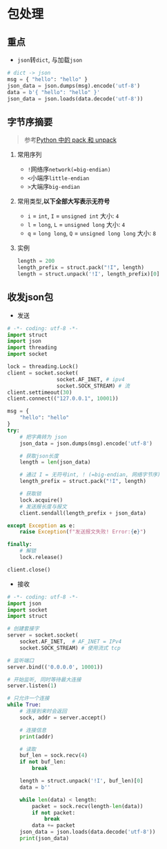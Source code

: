# 包处理

## 重点

- `json`转`dict`, 与加载`json`

```python
# dict -> json
msg = { "hello": "hello" }
json_data = json.dumps(msg).encode('utf-8')
data = b'{ "hello": "hello" }'
json_data = json.loads(data.decode('utf-8'))
```

## 字节序摘要

> 参考[Python 中的 pack 和 unpack](https://sanyuesha.com/2018/03/10/why-pack-unpack/)

1. 常用序列 

	- `!`网络序`network(=big-endian)`
	- `<`小端序`little-endian`
	- `>`大端序`big-endian`

1. 常用类型,**以下全部大写表示无符号**

	- `i` = `int`, `I` = `unsigned int` 大小: `4`
	- `l` = `long`, `L` = `unsigned long` 大小: `4`
	- `q` = `long long`, `Q` = `unsigned long long` 大小: `8`

1. 实例
	
	```python
	length = 200
	length_prefix = struct.pack("!I", length) 
	length = struct.unpack('!I', length_prefix)[0]
	```

## 收发json包

- 发送

```python
# -*- coding: utf-8 -*-
import struct
import json
import threading
import socket

lock = threading.Lock()
client = socket.socket(
				socket.AF_INET, # ipv4
				socket.SOCK_STREAM) # 流
client.settimeout(30)
client.connect(("127.0.0.1", 10001))

msg = {
	"hello": "hello"
}
try:
	# 把字典转为 json
	json_data = json.dumps(msg).encode('utf-8')

	# 获取json长度
	length = len(json_data)

	# 通过 I = 无符号int, ! (=big-endian, 网络字节序)
	length_prefix = struct.pack("!I", length) 

	# 获取锁
	lock.acquire()
	# 发送报长度与报文
	client.sendall(length_prefix + json_data)

except Exception as e:
	raise Exception(f"发送报文失败! Error:{e}")

finally:
	# 解锁	
	lock.release()

client.close()
```

- 接收

```python
# -*- coding: utf-8 -*-
import json
import socket
import struct

# 创建套接字
server = socket.socket(
	socket.AF_INET,  # AF_INET = IPv4
	socket.SOCK_STREAM) # 使用流式 tcp

# 监听端口
server.bind(('0.0.0.0', 10001))

# 开始监听, 同时等待最大连接
server.listen(1)

# 只允许一个连接
while True:
	# 连接到来时会返回
	sock, addr = server.accept()

	# 连接信息
	print(addr)

	# 读取
	buf_len = sock.recv(4)
	if not buf_len:
		break

	length = struct.unpack('!I', buf_len)[0]
	data = b''

	while len(data) < length:
		packet = sock.recv(length-len(data))
		if not packet:
			break
		data += packet
	json_data = json.loads(data.decode('utf-8'))
	print(json_data)
```
